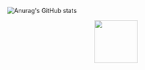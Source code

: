 ![Anurag's GitHub stats](https://github-readme-stats.vercel.app/api?username=leonardopellizzon)

<div id="header" align="center">
  <img src="https://avatars.githubusercontent.com/u/72733218?v=4" width="100"/>
</div>
